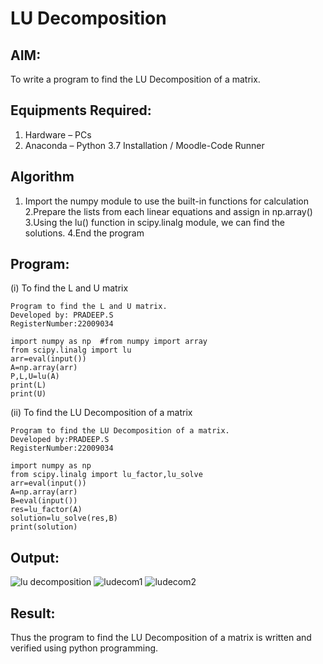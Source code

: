 # LU Decomposition 

## AIM:
To write a program to find the LU Decomposition of a matrix.

## Equipments Required:
1. Hardware – PCs
2. Anaconda – Python 3.7 Installation / Moodle-Code Runner

## Algorithm
1. Import the numpy module to use the built-in functions for calculation
2.Prepare the lists from each linear equations and assign in np.array()
3.Using the lu() function in scipy.linalg module, we can find the solutions.
4.End the program 

## Program:
(i) To find the L and U matrix
```
Program to find the L and U matrix.
Developed by: PRADEEP.S 
RegisterNumber:22009034 

import numpy as np  #from numpy import array
from scipy.linalg import lu
arr=eval(input())
A=np.array(arr)
P,L,U=lu(A)
print(L)
print(U)
```
(ii) To find the LU Decomposition of a matrix
```
Program to find the LU Decomposition of a matrix.
Developed by:PRADEEP.S 
RegisterNumber:22009034 

import numpy as np
from scipy.linalg import lu_factor,lu_solve
arr=eval(input())
A=np.array(arr)
B=eval(input())
res=lu_factor(A)
solution=lu_solve(res,B)
print(solution)
```

## Output:
![lu decomposition]()
![ludecom1](https://user-images.githubusercontent.com/120539823/214770877-61edcc9a-4267-4bb0-bd02-c3daf1953586.png)
![ludecom2](https://user-images.githubusercontent.com/120539823/214770891-16c86624-6b79-4958-807b-013ffc65143b.png)

## Result:
Thus the program to find the LU Decomposition of a matrix is written and verified using python programming.

